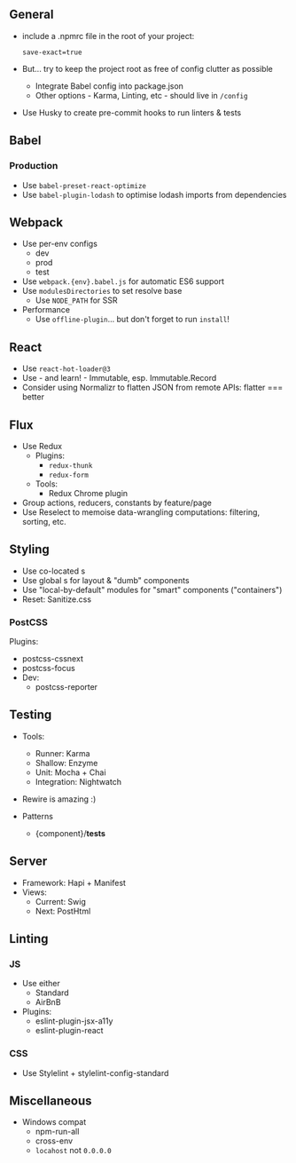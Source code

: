 ## General

- include a .npmrc file in the root of your project:

  ```
  save-exact=true
  ```

- But... try to keep the project root as free of config clutter as possible
  - Integrate Babel config into package.json
  - Other options - Karma, Linting, etc - should live in `/config`
- Use Husky to create pre-commit hooks to run linters & tests

## Babel

### Production
- Use `babel-preset-react-optimize`
- Use `babel-plugin-lodash` to optimise lodash imports from dependencies

## Webpack

- Use per-env configs
  - dev
  - prod
  - test
- Use `webpack.{env}.babel.js` for automatic ES6 support
- Use `modulesDirectories` to set resolve base
  - Use `NODE_PATH` for SSR
- Performance
  - Use `offline-plugin`... but don't forget to run `install`!

## React

- Use `react-hot-loader@3`
- Use - and learn! - Immutable, esp. Immutable.Record
- Consider using Normalizr to flatten JSON from remote APIs: flatter === better

## Flux

- Use Redux
  - Plugins:
    - `redux-thunk`
    - `redux-form`
  - Tools:
    - Redux Chrome plugin
- Group actions, reducers, constants by feature/page
- Use Reselect to memoise data-wrangling computations: filtering, sorting, etc.

## Styling

- Use co-located s
- Use global s for layout & "dumb" components
- Use "local-by-default" modules for "smart" components ("containers")
- Reset: Sanitize.css

### PostCSS
Plugins:
  - postcss-cssnext
  - postcss-focus
  - Dev:
    - postcss-reporter

## Testing

- Tools:
  - Runner: Karma
  - Shallow: Enzyme
  - Unit: Mocha + Chai
  - Integration: Nightwatch
- Rewire is amazing :)

- Patterns
  - {component}/__tests__

## Server

- Framework: Hapi + Manifest
- Views:
  - Current: Swig
  - Next: PostHtml

## Linting

### JS
- Use either
  - Standard
  - AirBnB
- Plugins:
  - eslint-plugin-jsx-a11y
  - eslint-plugin-react

### CSS
- Use Stylelint + stylelint-config-standard

## Miscellaneous

- Windows compat
  - npm-run-all
  - cross-env
  - `locahost` not `0.0.0.0`
